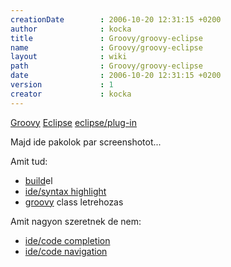 ```yaml
---
creationDate        : 2006-10-20 12:31:15 +0200 
author              : kocka 
title               : Groovy/groovy-eclipse 
name                : Groovy/groovy-eclipse 
layout              : wiki 
path                : Groovy/groovy-eclipse 
date                : 2006-10-20 12:31:15 +0200 
version             : 1 
creator             : kocka 
---
```

[Groovy](../Groovy.html) [Eclipse](../Eclipse.html) [eclipse/plug-in](../Eclipse/Plug-in.html)

Majd ide pakolok par screenshotot...

Amit tud:

*   [build](../build.html)el
*   [ide/syntax highlight](../Missing.html)
*   [groovy](../Groovy.html) class letrehozas

Amit nagyon szeretnek de nem:

*   [ide/code completion](../ide/code%20completion.html)
*   [ide/code navigation](../Missing.html)
